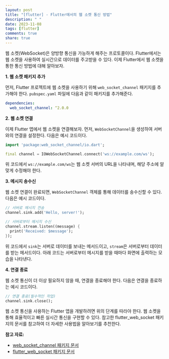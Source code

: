 ```yaml
---
layout: post
title: "[flutter] - Flutter에서의 웹 소켓 통신 방법"
description: " "
date: 2023-11-08
tags: [flutter]
comments: true
share: true
---
```


웹 소켓(WebSocket)은 양방향 통신을 가능하게 해주는 프로토콜이다. Flutter에서는 웹 소켓을 사용하여 실시간으로 데이터를 주고받을 수 있다. 이제 Flutter에서 웹 소켓을 통한 통신 방법에 대해 알아보자.

**1. 웹 소켓 패키지 추가**

먼저, Flutter 프로젝트에 웹 소켓을 사용하기 위해 `web_socket_channel` 패키지를 추가해야 한다. `pubspec.yaml` 파일에 다음과 같이 패키지를 추가해준다.

```yaml
dependencies:
  web_socket_channel: ^2.0.0
```

**2. 웹 소켓 연결**

이제 Flutter 앱에서 웹 소켓을 연결해보자. 먼저, `WebSocketChannel`을 생성하여 서버와의 연결을 설정한다. 다음은 예시 코드이다.

```dart
import 'package:web_socket_channel/io.dart';

final channel = IOWebSocketChannel.connect('ws://example.com/ws');
```

위 코드에서 `ws://example.com/ws`는 웹 소켓 서버의 URL을 나타내며, 해당 주소에 알맞게 수정해야 한다.

**3. 메시지 송수신**

웹 소켓 연결이 완료되면, `WebSocketChannel` 객체를 통해 데이터를 송수신할 수 있다. 다음은 예시 코드이다.

```dart
// 서버로 메시지 전송
channel.sink.add('Hello, server!');

// 서버로부터 메시지 수신
channel.stream.listen((message) {
  print('Received: $message');
});
```

위 코드에서 `sink`는 서버로 데이터를 보내는 메서드이고, `stream`은 서버로부터 데이터를 받는 메서드이다. 아래 코드는 서버로부터 메시지를 받을 때마다 화면에 출력하는 모습을 나타낸다.

**4. 연결 종료**

웹 소켓 통신이 더 이상 필요하지 않을 때, 연결을 종료해야 한다. 다음은 연결을 종료하는 예시 코드이다.

```dart
// 연결 종료(필수적인 작업)
channel.sink.close();
```

웹 소켓 통신을 사용하는 Flutter 앱을 개발하려면 위의 단계를 따라야 한다. 웹 소켓을 통해 효율적이고 빠른 실시간 통신을 구현할 수 있다. 참고한 flutter_web_socket 패키지의 문서를 참고하여 더 자세한 사용법을 알아보기를 추천한다.

**참고 자료:**

- [web_socket_channel 패키지 문서](https://pub.dev/documentation/web_socket_channel/latest/web_socket_channel/web_socket_channel-library.html)
- [flutter_web_socket 패키지 문서](https://pub.dev/documentation/flutter_web_socket/latest/)
